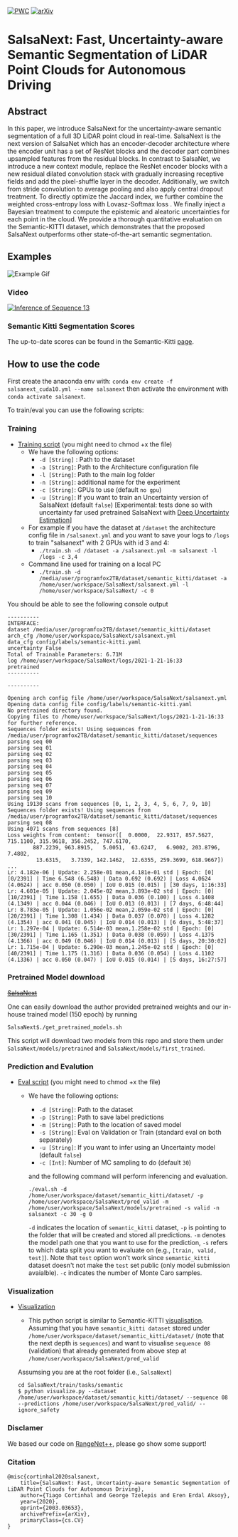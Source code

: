 [![PWC](https://img.shields.io/endpoint.svg?url=https://paperswithcode.com/badge/salsanext-fast-semantic-segmentation-of-lidar/3d-semantic-segmentation-on-semantickitti)](https://paperswithcode.com/sota/3d-semantic-segmentation-on-semantickitti?p=salsanext-fast-semantic-segmentation-of-lidar) [![arXiv](https://img.shields.io/badge/arXiv-1234.56789-b31b1b.svg)](https://arxiv.org/abs/2003.03653)

# SalsaNext: Fast, Uncertainty-aware Semantic Segmentation of LiDAR Point Clouds for Autonomous Driving

## Abstract 

In this paper, we introduce SalsaNext for the uncertainty-aware semantic segmentation of a full 3D LiDAR point cloud in real-time. SalsaNext is the next version of SalsaNet which has an encoder-decoder architecture where the encoder unit has a set of ResNet blocks and the decoder part combines upsampled features from the residual blocks. In contrast to SalsaNet, we introduce a new context module, replace the ResNet encoder blocks with a new residual dilated convolution stack with gradually increasing receptive fields and add the pixel-shuffle layer in the decoder. Additionally, we switch from stride convolution to average pooling and also apply central dropout treatment. To directly optimize the Jaccard index, we further combine the weighted cross-entropy loss with Lovasz-Softmax loss . We finally inject a Bayesian treatment to compute the epistemic and aleatoric uncertainties for each point in the cloud. We provide a thorough quantitative evaluation on the Semantic-KITTI dataset, which demonstrates that the proposed SalsaNext outperforms other state-of-the-art semantic segmentation.
## Examples 
![Example Gif](/images/SalsaNext.gif)

### Video 
[![Inference of Sequence 13](https://img.youtube.com/vi/MlSaIcD9ItU/0.jpg)](http://www.youtube.com/watch?v=MlSaIcD9ItU)



### Semantic Kitti Segmentation Scores

The up-to-date scores can be found in the Semantic-Kitti [page](http://semantic-kitti.org/tasks.html#semseg).

## How to use the code

First create the anaconda env with:
```conda env create -f salsanext_cuda10.yml --name salsanext``` then activate the environment with ```conda activate salsanext```.

To train/eval you can use the following scripts:

### Training
 * [Training script](train.sh) (you might need to chmod +x the file)
   * We have the following options:
     * ```-d [String]``` : Path to the dataset
     * ```-a [String]```: Path to the Architecture configuration file 
     * ```-l [String]```: Path to the main log folder
     * ```-n [String]```: additional name for the experiment
     * ```-c [String]```: GPUs to use (default ```no gpu```)
     * ```-u [String]```: If you want to train an Uncertainty version of SalsaNext (default ```false```) [Experimental: tests done so with uncertainty far used pretrained SalsaNext with [Deep Uncertainty Estimation](https://github.com/uzh-rpg/deep_uncertainty_estimation)]
   * For example if you have the dataset at ``/dataset`` the architecture config file in ``/salsanext.yml``
   and you want to save your logs to ```/logs``` to train "salsanext" with 2 GPUs with id 3 and 4:
     * ```./train.sh -d /dataset -a /salsanext.yml -m salsanext -l /logs -c 3,4```
   * Command line used for training on a local PC
     * ```./train.sh -d /media/user/programfox2TB/dataset/semantic_kitti/dataset -a /home/user/workspace/SalsaNext/salsanext.yml -l /home/user/workspace/SalsaNext/ -c 0```
  
  You should be able to see the following console output
```
----------
INTERFACE:
dataset /media/user/programfox2TB/dataset/semantic_kitti/dataset
arch_cfg /home/user/workspace/SalsaNext/salsanext.yml
data_cfg config/labels/semantic-kitti.yaml
uncertainty False
Total of Trainable Parameters: 6.71M
log /home/user/workspace/SalsaNext/logs/2021-1-21-16:33
pretrained 
----------

----------

Opening arch config file /home/user/workspace/SalsaNext/salsanext.yml
Opening data config file config/labels/semantic-kitti.yaml
No pretrained directory found.
Copying files to /home/user/workspace/SalsaNext/logs/2021-1-21-16:33 for further reference.
Sequences folder exists! Using sequences from /media/user/programfox2TB/dataset/semantic_kitti/dataset/sequences
parsing seq 00
parsing seq 01
parsing seq 02
parsing seq 03
parsing seq 04
parsing seq 05
parsing seq 06
parsing seq 07
parsing seq 09
parsing seq 10
Using 19130 scans from sequences [0, 1, 2, 3, 4, 5, 6, 7, 9, 10]
Sequences folder exists! Using sequences from /media/user/programfox2TB/dataset/semantic_kitti/dataset/sequences
parsing seq 08
Using 4071 scans from sequences [8]
Loss weights from content:  tensor([  0.0000,  22.9317, 857.5627, 715.1100, 315.9618, 356.2452, 747.6170,
        887.2239, 963.8915,   5.0051,  63.6247,   6.9002, 203.8796,   7.4802,
         13.6315,   3.7339, 142.1462,  12.6355, 259.3699, 618.9667])
...
Lr: 4.182e-06 | Update: 2.258e-01 mean,4.181e-01 std | Epoch: [0][0/2391] | Time 6.548 (6.548) | Data 0.692 (0.692) | Loss 4.0624 (4.0624) | acc 0.050 (0.050) | IoU 0.015 (0.015) | [30 days, 1:16:33]
Lr: 4.601e-05 | Update: 2.045e-02 mean,3.893e-02 std | Epoch: [0][10/2391] | Time 1.158 (1.655) | Data 0.036 (0.100) | Loss 4.1408 (4.1349) | acc 0.044 (0.046) | IoU 0.013 (0.013) | [7 days, 6:48:44]
Lr: 8.783e-05 | Update: 1.056e-02 mean,2.059e-02 std | Epoch: [0][20/2391] | Time 1.308 (1.434) | Data 0.037 (0.070) | Loss 4.1282 (4.1354) | acc 0.041 (0.045) | IoU 0.014 (0.013) | [6 days, 5:48:37]
Lr: 1.297e-04 | Update: 6.514e-03 mean,1.258e-02 std | Epoch: [0][30/2391] | Time 1.165 (1.351) | Data 0.038 (0.059) | Loss 4.1375 (4.1366) | acc 0.049 (0.046) | IoU 0.014 (0.013) | [5 days, 20:30:02]
Lr: 1.715e-04 | Update: 6.290e-03 mean,1.245e-02 std | Epoch: [0][40/2391] | Time 1.175 (1.316) | Data 0.036 (0.054) | Loss 4.1102 (4.1336) | acc 0.050 (0.047) | IoU 0.015 (0.014) | [5 days, 16:27:57]
```

### Pretrained Model download
<del> [SalsaNext](https://cutt.ly/bpadjGj) </del>

One can easily download the author provided pretrained weights and our in-house trained model (150 epoch) by running
```
SalsaNext$./get_pretrained_models.sh
```
This script will download two models from this repo and store them under `SalsaNext/models/pretrained` and `SalsaNext/models/first_trained`.

### Prediction and Evalution

 * [Eval script](eval.sh) (you might need to chmod +x the file)
   * We have the following options:
     * ```-d [String]```: Path to the dataset
     * ```-p [String]```: Path to save label predictions
     * ``-m [String]``: Path to the location of saved model
     * ``-s [String]``: Eval on Validation or Train (standard eval on both separately)
     * ```-u [String]```: If you want to infer using an Uncertainty model (default ```false```)
     * ```-c [Int]```: Number of MC sampling to do (default ```30```)
     
     and the following command will perform inferencing and evaluation.
     
     ```
     ./eval.sh -d /home/user/workspace/dataset/semantic_kitti/dataset/ -p /home/user/workspace/SalsaNext/pred_valid -m /home/user/workspace/SalsaNext/models/pretrained -s valid -n salsanext -c 30 -g 0
     ```
     `-d` indicates the location of `semantic_kitti` dataset, `-p` is pointing to the folder that will be created and stored all predictions. `-m` denotes the model path one that you want to use for the prediction, `-s` refers to which data split you want to evaluate on (e.g., `[train, valid, test]`). Note that `test` option won't work since `semantic_kitti` dataset doesn't not make the `test` set public (only model submission avaialble). `-c` indicates the number of Monte Caro samples.

### Visualization

  * [Visualization](train/tasks/semantic/visualize.py)
    * This python script is similar to Semantic-KITTI [visualisation](https://github.com/PRBonn/semantic-kitti-api/blob/master/visualize.py). Assuming that you have `semantic_kitti dataset` stored under `/home/user/workspace/dataset/semantic_kitti/dataset/` (note that the next depth is `sequences`) and want to visualise `sequence 08` (validation) that already generated from above step at `/home/user/workspace/SalsaNext/pred_valid`
    
    Assumsing you are at the root folder (i.e., `SalsaNext`)
    ```
    cd SalsaNext/train/tasks/semantic
    $ python visualize.py --dataset /home/user/workspace/dataset/semantic_kitti/dataset/ --sequence 08 --predictions /home/user/workspace/SalsaNext/pred_valid/ --ignore_safety
    ```
    
    


     
### Disclamer

We based our code on [RangeNet++](https://github.com/PRBonn/lidar-bonnetal), please go show some support!
 

### Citation

```
@misc{cortinhal2020salsanext,
    title={SalsaNext: Fast, Uncertainty-aware Semantic Segmentation of LiDAR Point Clouds for Autonomous Driving},
    author={Tiago Cortinhal and George Tzelepis and Eren Erdal Aksoy},
    year={2020},
    eprint={2003.03653},
    archivePrefix={arXiv},
    primaryClass={cs.CV}
}
```

